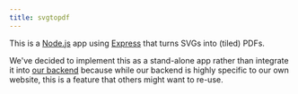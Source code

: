 ```yaml
---
title: svgtopdf
---
```


 

<RepoPage repo="svgtopdf" />

This is a [Node.js](https://nodejs.org/) app using [Express](https://expressjs.com/) that
turns SVGs into (tiled) PDFs.

We've decided to implement this as a stand-alone app rather than integrate it into [our backend](/reference/repos/backend/) because
while our backend is highly specific to our own website, this is a feature that others might want to re-use.

